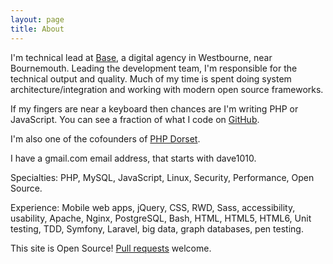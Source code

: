 ```yaml
---
layout: page
title: About
---
```


I'm technical lead at [Base](http://wearebase.com), a digital agency in Westbourne, near Bournemouth. Leading the development team, I'm responsible for the technical output and quality. Much of my time is spent doing system architecture/integration and working with modern open source frameworks.

If my fingers are near a keyboard then chances are I'm writing PHP or JavaScript. You can see a fraction of what I code on [GitHub](https://github.com/dave1010).

I'm also one of the cofounders of [PHP Dorset](http://www.phpdorset.co.uk).

I have a gmail.com email address, that starts with dave1010.

Specialties: PHP, MySQL, JavaScript, Linux, Security, Performance, Open Source.

Experience: Mobile web apps, jQuery, CSS, RWD, Sass, accessibility, usability, Apache, Nginx, PostgreSQL, Bash, HTML, HTML5, HTML6, Unit testing, TDD, Symfony, Laravel, big data, graph databases, pen testing.

This site is Open Source! [Pull requests](https://github.com/dave1010/dave1010.github.io) welcome.
